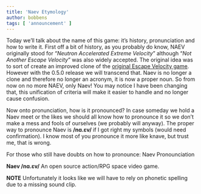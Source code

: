 ```yaml
---
title: 'Naev Etymology'
author: bobbens
tags: [ 'announcement' ]
---
```


Today we’ll talk about the name of this game: it’s history, pronunciation and how to write it. First off a bit of history, as you probably do know, NAEV originally stood for “*Neutron Accelerated Extreme Velocity*” although “*Not Another Escape Velocity*” was also widely accepted. The original idea was to sort of create an improved clone of the [original Escape Velocity game](https://en.wikipedia.org/wiki/Escape_Velocity_%28video_game%29). However with the 0.5.0 release we will transcend that. Naev is no longer a clone and therefore no longer an acronym, it is now a proper noun. So from now on no more NAEV, only Naev! You may notice I have been changing that, this unification of criteria will make it easier to handle and no longer cause confusion.

Now onto pronunciation, how is it pronounced? In case someday we hold a Naev meet or the likes we should all know how to pronounce it so we don’t make a mess and fools of ourselves (we probably will anyway). The proper way to pronounce Naev is **/nɑ.ɛv/** if I got right my symbols (would need confirmation). I know most of you pronounce it more like knave, but trust me, that is wrong.

For those who still have doubts on how to pronounce: Naev Pronounciation

**Naev /nɑ.ɛv/** An open source action/RPG space video game.

**NOTE** Unfortunately it looks like we will have to rely on phonetic spelling due to a missing sound clip.
